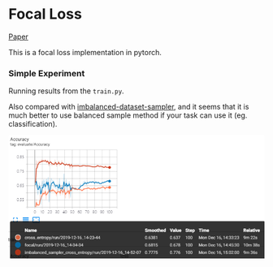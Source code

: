 # Focal Loss 

[Paper](https://arxiv.org/abs/1708.02002)

This is a focal loss implementation in pytorch.



### Simple Experiment

Running results from the `train.py`.

Also compared with [imbalanced-dataset-sampler](https://github.com/ufoym/imbalanced-dataset-sampler), and it seems that it is much better to use balanced sample method if your task can use it (eg. classification).

![image-20191216151753209](./assets/image-20191216151753209.png)
